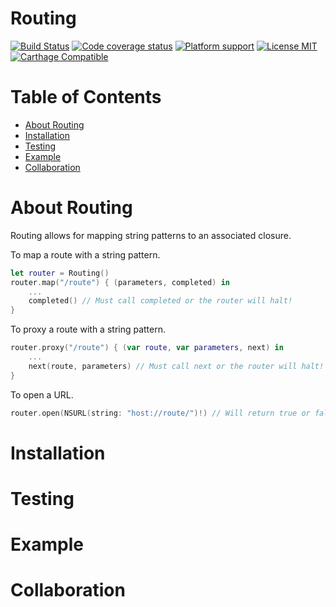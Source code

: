 # Routing

[![Build Status](https://img.shields.io/travis/Routing/Routing/master.svg?style=flat-square)](https://travis-ci.org/Routing/Routing)
[![Code coverage status](https://img.shields.io/codecov/c/github/Routing/Routing.svg?style=flat-square)](http://codecov.io/github/Routing/Routing)
[![Platform support](https://img.shields.io/badge/platform-ios-lightgrey.svg?style=flat-square)](https://github.com/ReSwift/ReSwift/blob/master/LICENSE.md) [![License MIT](https://img.shields.io/badge/license-MIT-blue.svg?style=flat-square)](https://github.com/ReSwift/ReSwift/blob/master/LICENSE.md)
[![Carthage Compatible](https://img.shields.io/badge/Carthage-compatible-4BC51D.svg?style=flat)](https://github.com/Carthage/Carthage)

# Table of Contents

- [About Routing](#about-routing)
- [Installation](#installation)
- [Testing](#testing)
- [Example](#example)
- [Collaboration](#collaboration)

# About Routing

Routing allows for mapping string patterns to an associated closure.

To map a route with a string pattern.

```swift
let router = Routing()
router.map("/route") { (parameters, completed) in
	...
	completed() // Must call completed or the router will halt!
}
```

To proxy a route with a string pattern.

```swift
router.proxy("/route") { (var route, var parameters, next) in
	...
	next(route, parameters) // Must call next or the router will halt!
}
```

To open a URL.

```swift
router.open(NSURL(string: "host://route/")!) // Will return true or false if there is an associated route
```

# Installation

# Testing

# Example

# Collaboration

